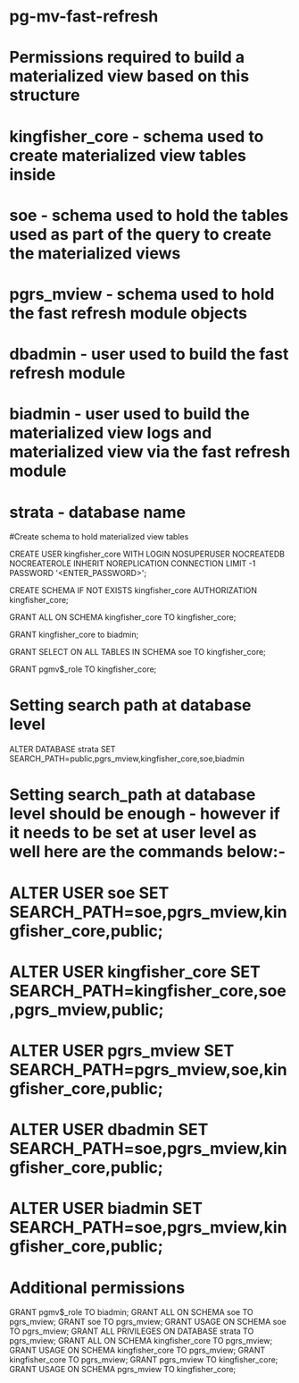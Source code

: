 # pg-mv-fast-refresh

# Permissions required to build a materialized view based on this structure

# kingfisher_core - schema used to create materialized view tables inside
# soe - schema used to hold the tables used as part of the query to create the materialized views
# pgrs_mview - schema used to hold the fast refresh module objects
# dbadmin - user used to build the fast refresh module
# biadmin - user used to build the materialized view logs and materialized view via the fast refresh module
# strata - database name

#Create schema to hold materialized view tables

CREATE USER kingfisher_core WITH
					LOGIN
					NOSUPERUSER
					NOCREATEDB
					NOCREATEROLE
					INHERIT
					NOREPLICATION
					CONNECTION LIMIT -1
					PASSWORD '<ENTER_PASSWORD>';
					
CREATE SCHEMA IF NOT EXISTS kingfisher_core AUTHORIZATION kingfisher_core;

GRANT ALL ON SCHEMA kingfisher_core TO kingfisher_core;

GRANT kingfisher_core to biadmin;

GRANT SELECT ON ALL TABLES IN SCHEMA soe TO kingfisher_core;

GRANT pgmv$_role TO kingfisher_core;

# Setting search path at database level
ALTER DATABASE strata SET SEARCH_PATH=public,pgrs_mview,kingfisher_core,soe,biadmin

# Setting search_path at database level should be enough - however if it needs to be set at user level as well here are the commands below:-
# ALTER   USER        soe						SET     SEARCH_PATH=soe,pgrs_mview,kingfisher_core,public;
# ALTER   USER        kingfisher_core			SET     SEARCH_PATH=kingfisher_core,soe,pgrs_mview,public;
# ALTER   USER        pgrs_mview    			SET     SEARCH_PATH=pgrs_mview,soe,kingfisher_core,public;
# ALTER   USER        dbadmin    				SET     SEARCH_PATH=soe,pgrs_mview,kingfisher_core,public;
# ALTER   USER        biadmin    				SET     SEARCH_PATH=soe,pgrs_mview,kingfisher_core,public;

# Additional permissions

GRANT pgmv$_role TO biadmin;
GRANT ALL ON SCHEMA soe TO pgrs_mview;
GRANT soe TO pgrs_mview;
GRANT USAGE ON SCHEMA soe TO pgrs_mview;
GRANT ALL PRIVILEGES ON DATABASE strata TO pgrs_mview;
GRANT ALL ON SCHEMA kingfisher_core TO pgrs_mview;
GRANT USAGE ON SCHEMA kingfisher_core TO pgrs_mview;
GRANT kingfisher_core TO pgrs_mview;
GRANT pgrs_mview TO kingfisher_core;
GRANT USAGE ON SCHEMA pgrs_mview TO kingfisher_core;



